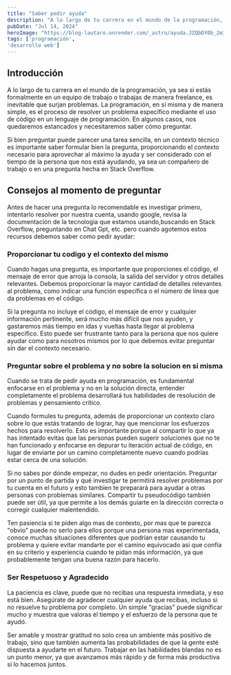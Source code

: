 ```yaml
---
title: "Saber pedir ayuda"
description: "A lo largo de tu carrera en el mundo de la programación, ya sea si estás formalmente en un equipo de trabajo o trabajas de manera freelance, es inevitable que surjan problemas..."
pubDate: "Jul 14, 2024"
heroImage: "https://blog-lautaro.onrender.com/_astro/ayuda.JZQbDY0b_2m1WYR.jpg"
tags: ['programación',
'desarrollo web']
---
```


## Introducción

A lo largo de tu carrera en el mundo de la programación, ya sea si estás formalmente en un equipo de trabajo o trabajas de manera freelance, es inevitable que surjan problemas. La programación, en sí misma y de manera simple, es el proceso de resolver un problema específico mediante el uso de código en un lenguaje de programación. En algunos casos, nos quedaremos estancados y necesitaremos saber cómo preguntar.

Si bien preguntar puede parecer una tarea sencilla, en un contexto técnico es importante saber formular bien la pregunta, proporcionando el contexto necesario para aprovechar al máximo la ayuda y ser considerado con el tiempo de la persona que nos está ayudando, ya sea un compañero de trabajo o en una pregunta hecha en Stack Overflow.

## Consejos al momento de preguntar

Antes de hacer una pregunta lo recomendable es investigar primero, intentarlo resolver por nuestra cuenta, usando google, revisa la documentación de la tecnologia que estamos usando,buscando en Stack Overflow, preguntando en Chat Gpt, etc. pero cuando agotemos estos recursos debemos saber como pedir ayudar:

### Proporcionar tu codigo y el contexto del mismo

Cuando hagas una pregunta, es importante que proporciones el código, el mensaje de error que arroja la consola, la salida del servidor y otros detalles relevantes. Debemos proporcionar la mayor cantidad de detalles relevantes al problema, como indicar una función específica o el número de línea que da problemas en el código.

Si la pregunta no incluye el código, el mensaje de error y cualquier información pertinente, será mucho más difícil que nos ayuden, y gastaremos más tiempo en idas y vueltas hasta llegar al problema específico. Esto puede ser frustrante tanto para la persona que nos quiere ayudar como para nosotros mismos por lo que debemos evitar preguntar sin dar el contexto necesario.

### Preguntar sobre el problema y no sobre la solucion en si misma

Cuando se trata de pedir ayuda en programación, es fundamental enfocarse en el problema y no en la solución directa, entender completamente el problema desarrollará tus habilidades de resolución de problemas y pensamiento crítico.

Cuando formules tu pregunta, además de proporcionar un contexto claro sobre lo que estás tratando de lograr, hay que mencionar los esfuerzos hechos para resolverlo. Esto es importante porque al compartir lo que ya has intentado evitas que las personas pueden sugerir soluciones que no te han funcionado y enfocarse en depurar tu iteración actual de código, en lugar de enviarte por un camino completamente nuevo cuando podrías estar cerca de una solución.

Si no sabes por dónde empezar, no dudes en pedir orientación. Preguntar por un punto de partida y qué investigar te permitirá resolver problemas por tu cuenta en el futuro y esto tambien te preparará para ayudar a otras personas con problemas similares. Compartir tu pseudocódigo también puede ser útil, ya que permite a los demás guiarte en la dirección correcta o corregir cualquier malentendido.

Ten pasiencia si te piden algo mas de contexto, por mas que te parezca "obvio" puede no serlo para ellos porque una persona mas experimentada, conoce muchas situaciones diferentes que podrían estar causando tu problema y quiere evitar mandarte por el camino equivocado asi que confía en su criterio y experiencia cuando te pidan más información, ya que probablemente tengan una buena razón para hacerlo.

### Ser Respetuoso y Agradecido

La paciencia es clave, puede que no recibas una respuesta inmediata, y eso está bien. Asegúrate de agradecer cualquier ayuda que recibas, incluso si no resuelve tu problema por completo. Un simple "gracias" puede significar mucho y muestra que valoras el tiempo y el esfuerzo de la persona que te ayudó.

Ser amable y mostrar gratitud no solo crea un ambiente más positivo de trabajo, sino que también aumenta las probabilidades de que la gente esté dispuesta a ayudarte en el futuro. Trabajar en las habilidades blandas no es un punto menor, ya que avanzamos más rápido y de forma más productiva si lo hacemos juntos.